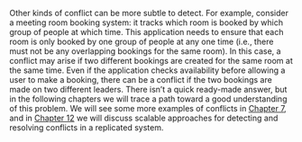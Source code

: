 Other kinds of conflict can be more subtle to detect. For example, consider a meeting room booking
system: it tracks which room is booked by which group of people at which time. This application
needs to ensure that each room is only booked by one group of people at any one time (i.e., there
must not be any overlapping bookings for the same room). In this case, a conflict may arise if two
different bookings are created for the same room at the same time. Even if the application checks
availability before allowing a user to make a booking, there can be a conflict if the two bookings
are made on two different leaders. There isn’t a quick ready-made answer, but in the following chapters we will trace a path toward a
good understanding of this problem. We will see some more examples of conflicts in
[Chapter 7](ch07.html#ch_transactions), and in [Chapter 12](ch12.html#ch_future) we will discuss scalable approaches for detecting and
resolving conflicts in a replicated system.